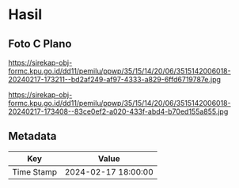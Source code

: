 # Hasil

## Foto C Plano

https://sirekap-obj-formc.kpu.go.id/dd11/pemilu/ppwp/35/15/14/20/06/3515142006018-20240217-173211--bd2af249-af97-4333-a829-6ffd6719787e.jpg

https://sirekap-obj-formc.kpu.go.id/dd11/pemilu/ppwp/35/15/14/20/06/3515142006018-20240217-173408--83ce0ef2-a020-433f-abd4-b70ed155a855.jpg


## Metadata

| Key        | Value               |
| ---------- | ------------------- |
| Time Stamp | 2024-02-17 18:00:00 |



